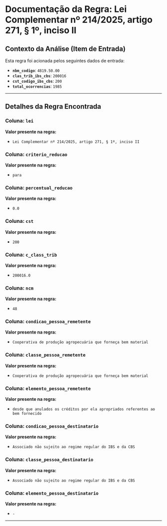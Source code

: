 # Documentação da Regra: Lei Complementar nº 214/2025, artigo 271, § 1º, inciso II

## Contexto da Análise (Item de Entrada)

Esta regra foi acionada pelos seguintes dados de entrada:

- **`nbm_codigo`**: `4819.50.00`
- **`clas_trib_ibs_cbs`**: `200016`
- **`cst_codigo_ibs_cbs`**: `200`
- **`total_ocorrencias`**: `1985`

---

## Detalhes da Regra Encontrada

### Coluna: `lei`

**Valor presente na regra:**

- `Lei Complementar nº 214/2025, artigo 271, § 1º, inciso II`

### Coluna: `criterio_reducao`

**Valor presente na regra:**

- `para`

### Coluna: `percentual_reducao`

**Valor presente na regra:**

- `0.0`

### Coluna: `cst`

**Valor presente na regra:**

- `200`

### Coluna: `c_class_trib`

**Valor presente na regra:**

- `200016.0`

### Coluna: `ncm`

**Valor presente na regra:**

- `48`

### Coluna: `condicao_pessoa_remetente`

**Valor presente na regra:**

- `Cooperativa de produção agropecuária que forneça bem material`

### Coluna: `classe_pessoa_remetente`

**Valor presente na regra:**

- `Cooperativa de produção agropecuária que forneça bem material`

### Coluna: `elemento_pessoa_remetente`

**Valor presente na regra:**

- `desde que anulados os créditos por ela apropriados referentes ao bem fornecido`

### Coluna: `condicao_pessoa_destinatario`

**Valor presente na regra:**

- `Associado não sujeito ao regime regular do IBS e da CBS`

### Coluna: `classe_pessoa_destinatario`

**Valor presente na regra:**

- `Associado não sujeito ao regime regular do IBS e da CBS`

### Coluna: `elemento_pessoa_destinatario`

**Valor presente na regra:**

- ` - `

---

